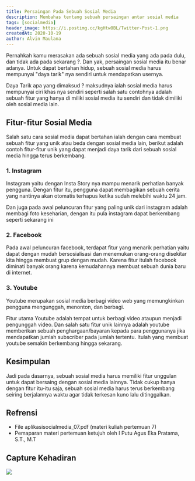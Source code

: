 ```yaml
---
title: Persaingan Pada Sebuah Sosial Media
description: Membahas tentang sebuah persaingan antar sosial media
tags: [socialmedia]
header_image: https://i.postimg.cc/kgHtw8BL/Twitter-Post-1.png
createdAt: 2020-10-19
author: Alvin Maulana
---
```


<block-square>
    <template #text>
    Nama            : Alvin Maulana Rhusuli <br>
    NIM             : 2005551014 <br>
    Prodi           : Teknologi Informasi <br>
    Fakultas/Universitas  : Teknik/Universitas Udayana <br>
    Mata Kuliah     : Aplikasi Social Media (A) <br>
    Dosen           : I Putu Agus Eka Pratama, S.T.,M.T. <br>
    </template>
</block-square>

Pernahkah kamu merasakan ada sebuah sosial media yang ada pada dulu, dan tidak ada pada sekarang ?. Dan yak, persaingan sosial media itu benar adanya. Untuk dapat bertahan hidup, sebuah sosial media harus mempunyai "daya tarik" nya sendiri untuk mendapatkan usernya. 

Daya Tarik apa yang dimaksud ? maksudnya ialah sosial media harus mempunyai ciri khas nya sendiri seperti salah satu contohnya adalah sebuah fitur yang hanya di miliki sosial media itu sendiri dan tidak dimiliki oleh sosial media lain.

## Fitur-fitur Sosial Media

Salah satu cara sosial media dapat bertahan ialah dengan cara membuat sebuah fitur yang unik atau beda dengan sosial media lain, berikut adalah contoh fitur-fitur unik yang dapat menjadi daya tarik dari sebuah sosial media hingga terus berkembang.

### 1. Instagram

Instagram yaitu dengan Insta Story nya mampu menarik perhatian banyak pengguna. Dengan fitur itu, pengguna dapat membagikan sebuah cerita yang nantinya akan otomatis terhapus ketika sudah melebihi waktu 24 jam. 

Dan juga pada awal peluncuran fitur yang paling unik dari instagram adalah membagi foto keseharian, dengan itu pula instagram dapat berkembang seperti sekarang ini

### 2. Facebook

Pada awal peluncuran facebook, terdapat fitur yang menarik perhatian yaitu dapat dengan mudah bersosialisasi dan menemukan orang-orang disekitar kita hingga membuat grup dengan mudah. Karena fitur itulah facebook diminati banyak orang karena kemudahannya membuat sebuah dunia baru di internet.

### 3. Youtube

Youtube merupakan sosial media berbagi video web yang memungkinkan pengguna mengunggah, menonton, dan berbagi. 

Fitur utama Youtube adalah tempat untuk berbagi video ataupun menjadi pengunggah video. Dan salah satu fitur unik lainnya adalah youtube memberikan sebuah penghargaan/bayaran kepada para penggunanya jika mendapatkan jumlah subscriber pada jumlah tertentu. Itulah yang membuat youtube semakin berkembang hingga sekarang.

## Kesimpulan

Jadi pada dasarnya, sebuah sosial media harus memiliki fitur unggulan untuk dapat bersaing dengan sosial media lainnya. Tidak cukup hanya dengan fitur itu-itu saja, sebuah sosial media harus terus berkembang seiring berjalannya waktu agar tidak terkesan kuno lalu ditinggalkan. 

## Refrensi 

- File aplikasisocialmedia_07.pdf (materi kuliah pertemuan 7)
- Pemaparan materi pertemuan ketujuh oleh I Putu Agus Eka Pratama, S.T., M.T

## Capture Kehadiran 

![](https://i.ibb.co/X3Nc1dH/Screenshot-20201015-142136.png)

